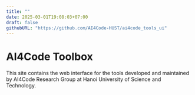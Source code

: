 ```yaml
---
title: ""
date: 2025-03-01T19:08:03+07:00
draft: false
githubURL: "https://github.com/AI4Code-HUST/ai4code_tools_ui"
---
```


# AI4Code Toolbox

This site contains the web interface for the tools developed and maintained by AI4Code Research Group at Hanoi University of Science and Technology.